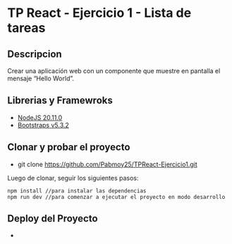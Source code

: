 # TP React - Ejercicio 1 - Lista de tareas 

## Descripcion

Crear una aplicación web con un componente que muestre en pantalla el mensaje
“Hello World”.


## Librerias y Framewroks

- [NodeJS 20.11.0](https://nodejs.org/en)
- [Bootstraps v5.3.2](https://getbootstrap.com/) 

## Clonar y probar el proyecto

- git clone https://github.com/Pabmoy25/TPReact-Ejercicio1.git

Luego de clonar, seguir los siguientes pasos:

```
npm install //para instalar las dependencias
npm run dev //para comenzar a ejecutar el proyecto en modo desarrollo
```

## Deploy del Proyecto

- 

